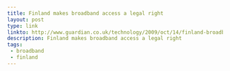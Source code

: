```yaml
---
title: Finland makes broadband access a legal right
layout: post
type: link
linkto: http://www.guardian.co.uk/technology/2009/oct/14/finland-broadband
description: Finland makes broadband access a legal right
tags:
 - broadband
 - finland
---
```

&nbsp;